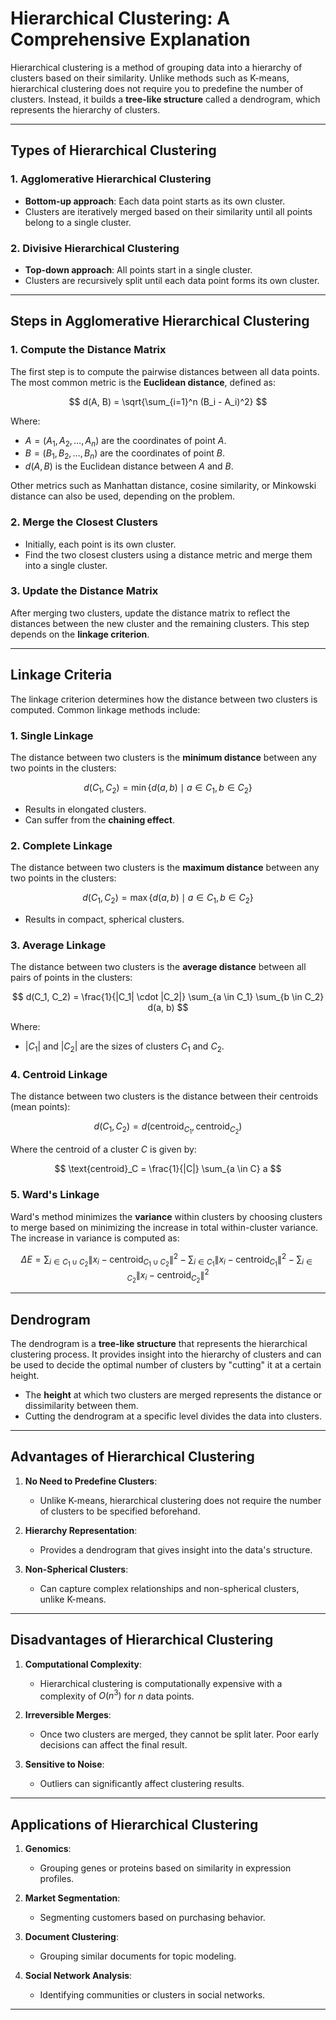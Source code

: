# Hierarchical Clustering: A Comprehensive Explanation

Hierarchical clustering is a method of grouping data into a hierarchy of clusters based on their similarity. Unlike methods such as K-means, hierarchical clustering does not require you to predefine the number of clusters. Instead, it builds a **tree-like structure** called a dendrogram, which represents the hierarchy of clusters.

---

## Types of Hierarchical Clustering

### 1. **Agglomerative Hierarchical Clustering**
- **Bottom-up approach**: Each data point starts as its own cluster.
- Clusters are iteratively merged based on their similarity until all points belong to a single cluster.
  
### 2. **Divisive Hierarchical Clustering**
- **Top-down approach**: All points start in a single cluster.
- Clusters are recursively split until each data point forms its own cluster.

---

## Steps in Agglomerative Hierarchical Clustering

### 1. **Compute the Distance Matrix**
The first step is to compute the pairwise distances between all data points. The most common metric is the **Euclidean distance**, defined as:

$$
d(A, B) = \sqrt{\sum_{i=1}^n (B_i - A_i)^2}
$$

Where:
- $A = (A_1, A_2, \dots, A_n)$ are the coordinates of point $A$.
- $B = (B_1, B_2, \dots, B_n)$ are the coordinates of point $B$.
- $d(A, B)$ is the Euclidean distance between $A$ and $B$.

Other metrics such as Manhattan distance, cosine similarity, or Minkowski distance can also be used, depending on the problem.

### 2. **Merge the Closest Clusters**
- Initially, each point is its own cluster.
- Find the two closest clusters using a distance metric and merge them into a single cluster.
  
### 3. **Update the Distance Matrix**
After merging two clusters, update the distance matrix to reflect the distances between the new cluster and the remaining clusters. This step depends on the **linkage criterion**.

---

## Linkage Criteria

The linkage criterion determines how the distance between two clusters is computed. Common linkage methods include:

### 1. **Single Linkage**
The distance between two clusters is the **minimum distance** between any two points in the clusters:

$$
d(C_1, C_2) = \min \{ d(a, b) \mid a \in C_1, b \in C_2 \}
$$

- Results in elongated clusters.
- Can suffer from the **chaining effect**.

### 2. **Complete Linkage**
The distance between two clusters is the **maximum distance** between any two points in the clusters:

$$
d(C_1, C_2) = \max\{ d(a, b) \mid a \in C_1, b \in C_2 \}
$$

- Results in compact, spherical clusters.

### 3. **Average Linkage**
The distance between two clusters is the **average distance** between all pairs of points in the clusters:

$$
d(C_1, C_2) = \frac{1}{|C_1| \cdot |C_2|} \sum_{a \in C_1} \sum_{b \in C_2} d(a, b)
$$

Where:
- $|C_1|$ and $|C_2|$ are the sizes of clusters $C_1$ and $C_2$.

### 4. **Centroid Linkage**
The distance between two clusters is the distance between their centroids (mean points):

$$
d(C_1, C_2) = d(\text{centroid}_{C_1}, \text{centroid}_{C_2})
$$

Where the centroid of a cluster $C$ is given by:

$$
\text{centroid}_C = \frac{1}{|C|} \sum_{a \in C} a
$$

### 5. **Ward's Linkage**
Ward's method minimizes the **variance** within clusters by choosing clusters to merge based on minimizing the increase in total within-cluster variance. The increase in variance is computed as:

$$
\Delta E = \sum_{i \in C_1 \cup C_2} \| x_i - \text{centroid}_{C_1 \cup C_2} \|^2 - \sum_{i \in C_1} \| x_i - \text{centroid}_{C_1} \|^2 - \sum_{i \in C_2} \| x_i - \text{centroid}_{C_2} \|^2
$$

---

## Dendrogram

The dendrogram is a **tree-like structure** that represents the hierarchical clustering process. It provides insight into the hierarchy of clusters and can be used to decide the optimal number of clusters by "cutting" it at a certain height.

- The **height** at which two clusters are merged represents the distance or dissimilarity between them.
- Cutting the dendrogram at a specific level divides the data into clusters.

---

## Advantages of Hierarchical Clustering

1. **No Need to Predefine Clusters**:
   - Unlike K-means, hierarchical clustering does not require the number of clusters to be specified beforehand.

2. **Hierarchy Representation**:
   - Provides a dendrogram that gives insight into the data's structure.

3. **Non-Spherical Clusters**:
   - Can capture complex relationships and non-spherical clusters, unlike K-means.

---

## Disadvantages of Hierarchical Clustering

1. **Computational Complexity**:
   - Hierarchical clustering is computationally expensive with a complexity of $O(n^3)$ for $n$ data points.

2. **Irreversible Merges**:
   - Once two clusters are merged, they cannot be split later. Poor early decisions can affect the final result.

3. **Sensitive to Noise**:
   - Outliers can significantly affect clustering results.

---

## Applications of Hierarchical Clustering

1. **Genomics**:
   - Grouping genes or proteins based on similarity in expression profiles.

2. **Market Segmentation**:
   - Segmenting customers based on purchasing behavior.

3. **Document Clustering**:
   - Grouping similar documents for topic modeling.

4. **Social Network Analysis**:
   - Identifying communities or clusters in social networks.

---

